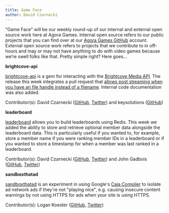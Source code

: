 ```yaml
---
title: Game Face
author: David Czarnecki
---
```

“Game Face” will be our weekly round-up of our internal and external open source work here at Agora Games. Internal open source refers to our public projects that you can find over at our [Agora Games GitHub](https://github.com/agoragames/) account. External open source work refers to projects that we contribute to in off-hours and may or may not have anything to do with video games because we’re swell folks like that. Pretty simple right? Here goes…

 **brightcove-api**

 [brightcove-api](https://github.com/BrightcoveOS/Ruby-MAPI-Wrapper) is a gem for interacting with the [Brightcove Media API](http://docs.brightcove.com/en/media/). The release this week integrates a pull request that [allows post streaming when you have an file handle instead of a filename](https://github.com/BrightcoveOS/Ruby-MAPI-Wrapper/pull/8). Internal code documentation was also added.

 Contributor(s): David Czarnecki ([GitHub](https://github.com/czarneckid/), [Twitter](https://twitter.com/#%21/czarneckid)) and keysolutions ([GitHub](https://github.com/keysolutions))

 **leaderboard**

 [leaderboard](https://github.com/agoragames/leaderboard) allows you to build leaderboards using Redis. This week we added the ability to store and retrieve optional member data alongside the leaderboard data. This is particularly useful if you wanted to, for example, store a member name if you were ranking member IDs in a leaderboard or if you wanted to store a timestamp for when a member was last ranked in a leaderboard.

 Contributor(s): David Czarnecki ([GitHub](https://github.com/czarneckid/), [Twitter](https://twitter.com/#%21/czarneckid)) and John Gadbois ([GitHub](https://github.com/jgadbois), [Twitter](https://twitter.com/#!/johngadbois))

 **sandboxthatad**

 [sandboxthatad](https://github.com/logankoester/sandboxthatad) is an experiment in using Google's [Caja Compiler](https://developers.google.com/caja/) to isolate ad network ads if they're not "playing nice", e.g. causing insecure content warnings by not using HTTPS for ads when your site is using HTTPS.

 Contributor(s): Logan Koester ([GitHub](https://github.com/logankoester/), [Twitter](https://twitter.com/#%21/logankoester))
